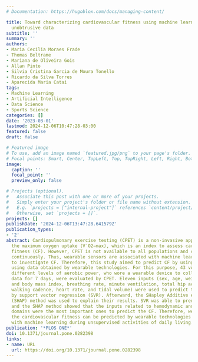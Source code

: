 ```yaml
---
# Documentation: https://hugoblox.com/docs/managing-content/

title: Toward characterizing cardiovascular fitness using machine learning based on
  unobtrusive data
subtitle: ''
summary: ''
authors:
- Maria Cecília Moraes Frade
- Thomas Beltrame
- Mariana de Oliveira Gois
- Allan Pinto
- Silvia Cristina Garcia de Moura Tonello
- Ricardo da Silva Torres
- Aparecida Maria Catai
tags:
- Machine Learning
- Artificial Intelligence
- Data Science
- Sports Science
categories: []
date: '2023-03-01'
lastmod: 2024-12-06T10:47:28-03:00
featured: false
draft: false

# Featured image
# To use, add an image named `featured.jpg/png` to your page's folder.
# Focal points: Smart, Center, TopLeft, Top, TopRight, Left, Right, BottomLeft, Bottom, BottomRight.
image:
  caption: ''
  focal_point: ''
  preview_only: false

# Projects (optional).
#   Associate this post with one or more of your projects.
#   Simply enter your project's folder or file name without extension.
#   E.g. `projects = ["internal-project"]` references `content/project/deep-learning/index.md`.
#   Otherwise, set `projects = []`.
projects: []
publishDate: '2024-12-06T13:47:28.641579Z'
publication_types:
- '2'
abstract: Cardiopulmonary exercise testing (CPET) is a non-invasive approach to measure
  the maximum oxygen uptake (V˙O2−max), which is an index to assess cardiovascular
  fitness (CF). However, CPET is not available to all populations and cannot be obtained
  continuously. Thus, wearable sensors are associated with machine learning (ML) algorithms
  to investigate CF. Therefore, this study aimed to predict CF by using ML algorithms
  using data obtained by wearable technologies. For this purpose, 43 volunteers with
  different levels of aerobic power, who wore a wearable device to collect unobtrusive
  data for 7 days, were evaluated by CPET. Eleven inputs (sex, age, weight, height,
  and body mass index, breathing rate, minute ventilation, total hip acceleration,
  walking cadence, heart rate, and tidal volume) were used to predict the V˙O2−max
  by support vector regression (SVR). Afterward, the SHapley Additive exPlanations
  (SHAP) method was used to explain their results. SVR was able to predict the CF,
  and the SHAP method showed that the inputs related to hemodynamic and anthropometric
  domains were the most important ones to predict the CF. Therefore, we conclude that
  the cardiovascular fitness can be predicted by wearable technologies associated
  with machine learning during unsupervised activities of daily living.
publication: '*PLOS ONE*'
doi: 10.1371/journal.pone.0282398
links:
- name: URL
  url: https://doi.org/10.1371/journal.pone.0282398
---
```

